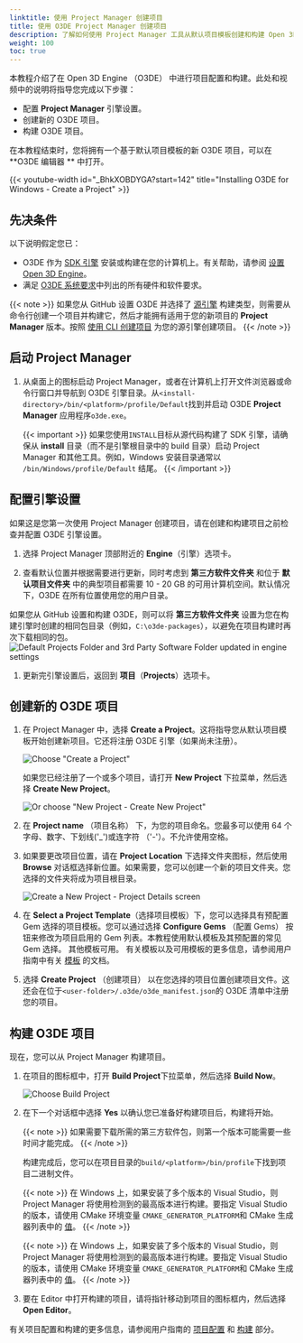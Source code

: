 ```yaml
---
linktitle: 使用 Project Manager 创建项目
title: 使用 O3DE Project Manager 创建项目
description: 了解如何使用 Project Manager 工具从默认项目模板创建和构建 Open 3D Engine （O3DE） 项目。
weight: 100
toc: true
---
```


本教程介绍了在 Open 3D Engine （O3DE） 中进行项目配置和构建。此处和视频中的说明将指导您完成以下步骤：

* 配置 **Project Manager** 引擎设置。
* 创建新的 O3DE 项目。
* 构建 O3DE 项目。

在本教程结束时，您将拥有一个基于默认项目模板的新 O3DE 项目，可以在 **O3DE 编辑器 ** 中打开。

{{< youtube-width id="_BhkXOBDYGA?start=142" title="Installing O3DE for Windows - Create a Project" >}}

## 先决条件

以下说明假定您已：

* O3DE 作为 [SDK 引擎](/docs/user-guide/appendix/glossary#sdk-engine) 安装或构建在您的计算机上。有关帮助，请参阅 [设置 Open 3D Engine](/docs/welcome-guide/setup)。
* 满足 [O3DE 系统要求](/docs/welcome-guide/requirements)中列出的所有硬件和软件要求。

{{< note >}}
如果您从 GitHub 设置 O3DE 并选择了 [源引擎](/docs/user-guide/appendix/glossary#source-engine) 构建类型，则需要从命令行创建一个项目并构建它，然后才能拥有适用于您的新项目的 **Project Manager** 版本。按照 [使用 CLI 创建项目](../creating-projects-using-cli) 为您的源引擎创建项目。
{{< /note >}}

## 启动 Project Manager

1. 从桌面上的图标启动 Project Manager，或者在计算机上打开文件浏览器或命令行窗口并导航到 O3DE 引擎目录。从`<install-directory>/bin/<platform>/profile/Default`找到并启动 O3DE **Project Manager** 应用程序`o3de.exe`。

    {{< important >}}
如果您使用`INSTALL`目标从源代码构建了 SDK 引擎，请确保从 **install** 目录（而不是引擎根目录中的 build 目录）启动 Project Manager 和其他工具。例如，Windows 安装目录通常以 `/bin/Windows/profile/Default` 结尾。
    {{< /important >}}

## 配置引擎设置

如果这是您第一次使用 Project Manager 创建项目，请在创建和构建项目之前检查并配置 O3DE 引擎设置。

1. 选择 Project Manager 顶部附近的 **Engine**（引擎）选项卡。

1. 查看默认位置并根据需要进行更新，同时考虑到 **第三方软件文件夹** 和位于 **默认项目文件夹** 中的典型项目都需要 10 - 20 GB 的可用计算机空间。默认情况下，O3DE 在所有位置使用您的用户目录。

  如果您从 GitHub 设置和构建 O3DE，则可以将 **第三方软件文件夹** 设置为您在构建引擎时创建的相同包目录（例如，`C:\o3de-packages`），以避免在项目构建时再次下载相同的包。
    ![Default Projects Folder and 3rd Party Software Folder updated in engine settings](/images/welcome-guide/project-manager-engine-settings-adjusted.png)

1. 更新完引擎设置后，返回到 **项目**（**Projects**）选项卡。

## 创建新的 O3DE 项目

1. 在 Project Manager 中，选择 **Create a Project**。这将指导您从默认项目模板开始创建新项目。它还将注册 O3DE 引擎（如果尚未注册）。

    ![Choose "Create a Project"](/images/welcome-guide/project-manager-no-projects.png)

    如果您已经注册了一个或多个项目，请打开 **New Project** 下拉菜单，然后选择 **Create New Project**。

    ![Or choose "New Project - Create New Project"](/images/welcome-guide/project-manager-menu-create-new-project.png)

1. 在 **Project name** （项目名称） 下，为您的项目命名。您最多可以使用 64 个字母、数字、下划线('_')或连字符 （'-'）。不允许使用空格。

1. 如果要更改项目位置，请在 **Project Location** 下选择文件夹图标，然后使用 **Browse** 对话框选择新位置。如果需要，您可以创建一个新的项目文件夹。您选择的文件夹将成为项目根目录。

    ![Create a New Project - Project Details screen](/images/welcome-guide/project-manager-create-project.png)

1. 在 **Select a Project Template**（选择项目模板）下，您可以选择具有预配置 Gem 选择的项目模板。您可以通过选择 **Configure Gems** （配置 Gems） 按钮来修改为项目启用的 Gem 列表。本教程使用默认模板及其预配置的常见 Gem 选择。  其他模板可用。 有关模板以及可用模板的更多信息，请参阅用户指南中有关 [模板](/content/docs/user-guide/build/templates.md) 的文档。

1. 选择 **Create Project** （创建项目） 以在您选择的项目位置创建项目文件。这还会在位于`<user-folder>/.o3de/o3de_manifest.json`的 O3DE 清单中注册您的项目。

## 构建 O3DE 项目

现在，您可以从 Project Manager 构建项目。

1. 在项目的图标框中，打开 **Build Project**下拉菜单，然后选择 **Build Now**。

    ![Choose Build Project](/images/welcome-guide/project-manager-build-project.png)

1. 在下一个对话框中选择 **Yes** 以确认您已准备好构建项目后，构建将开始。

    {{< note >}}
如果需要下载所需的第三方软件包，则第一个版本可能需要一些时间才能完成。
    {{< /note >}}

    构建完成后，您可以在项目目录的`build/<platform>/bin/profile`下找到项目二进制文件。
    
    {{< note >}}
在 Windows 上，如果安装了多个版本的 Visual Studio，则 Project Manager 将使用检测到的最高版本进行构建。要指定 Visual Studio 的版本，请使用 CMake 环境变量 `CMAKE_GENERATOR_PLATFORM`和 CMake 生成器列表中的 [值](https://cmake.org/cmake/help/latest/manual/cmake-generators.7.html#visual-studio-generators)。
    {{< /note >}}

    {{< note >}}
在 Windows 上，如果安装了多个版本的 Visual Studio，则 Project Manager 将使用检测到的最高版本进行构建。要指定 Visual Studio 的版本，请使用 CMake 环境变量 `CMAKE_GENERATOR_PLATFORM`和 CMake 生成器列表中的 [值](https://cmake.org/cmake/help/latest/manual/cmake-generators.7.html#visual-studio-generators)。
    {{< /note >}}

1. 要在 Editor 中打开构建的项目，请将指针移动到项目的图标框内，然后选择 **Open Editor**。

有关项目配置和构建的更多信息，请参阅用户指南的 [项目配置](/docs/user-guide/project-config) 和 [构建](/docs/user-guide/build) 部分。
